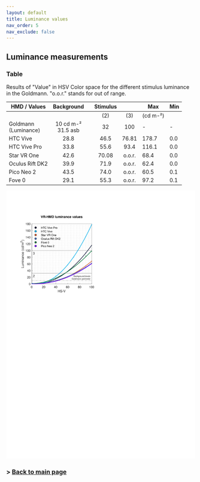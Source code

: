 ```yaml
---
layout: default
title: Luminance values
nav_order: 5
nav_exclude: false
---
```


## Luminance measurements

### Table
Results of "Value" in HSV Color space for the different stimulus luminance in the Goldmann. "o.o.r." stands for out of range.

<!-- <style type="text/css">
.tg  {border-collapse:collapse;border-color:#ccc;border-spacing:0;}
.tg td{background-color:#fff;border-color:#ccc;border-style:solid;border-width:1px;color:#333;
  font-family:Arial, sans-serif;font-size:14px;overflow:hidden;padding:10px 5px;word-break:normal;}
.tg th{background-color:#f0f0f0;border-color:#ccc;border-style:solid;border-width:1px;color:#333;
  font-family:Arial, sans-serif;font-size:14px;font-weight:normal;overflow:hidden;padding:10px 5px;word-break:normal;}
.tg .tg-baqh{text-align:center;vertical-align:top}
.tg .tg-c3ow{border-color:inherit;text-align:center;vertical-align:top}
.tg .tg-0lax{text-align:left;vertical-align:top}
.tg .tg-0pky{border-color:inherit;text-align:left;vertical-align:top}
.tg .tg-5frq{font-style:italic;text-align:center;vertical-align:top}
</style>
<table class="tg">
<thead>
  <tr>
    <th class="tg-0lax" rowspan="2">HMD / Values</th>
    <th class="tg-baqh" colspan="2" rowspan="2">Background</th>
    <th class="tg-baqh" colspan="2">Stimulus</th>
    <th class="tg-0lax">Max</th>
    <th class="tg-0pky">Min</th>
  </tr>
  <tr>
    <th class="tg-5frq">(2)</th>
    <th class="tg-5frq">(3)</th>
    <th class="tg-5frq" colspan="2">(cd m-²)</th>
  </tr>
</thead>
<tbody>
  <tr>
    <td class="tg-0lax">Goldmann<br>(Luminance)</td>
    <td class="tg-baqh" colspan="2">10 cd m-²<br>31.5 asb</td>
    <td class="tg-baqh">32</td>
    <td class="tg-baqh">100</td>
    <td class="tg-baqh">-</td>
    <td class="tg-baqh">-</td>
  </tr>
  <tr>
    <td class="tg-0pky">HTC Vive</td>
    <td class="tg-c3ow" colspan="2">28.8</td>
    <td class="tg-baqh">46.5</td>
    <td class="tg-baqh">76.81</td>
    <td class="tg-baqh">178.7</td>
    <td class="tg-c3ow">0.0</td>
  </tr>
  <tr>
    <td class="tg-0pky">HTC Vive Pro</td>
    <td class="tg-c3ow" colspan="2">33.8</td>
    <td class="tg-baqh">55.6</td>
    <td class="tg-baqh">93.4</td>
    <td class="tg-baqh">116.1</td>
    <td class="tg-c3ow">0.0</td>
  </tr>
  <tr>
    <td class="tg-0pky">Star VR One</td>
    <td class="tg-c3ow" colspan="2">42.6</td>
    <td class="tg-baqh">70.08</td>
    <td class="tg-baqh">o.o.r.</td>
    <td class="tg-baqh">68.4</td>
    <td class="tg-c3ow">0.0</td>
  </tr>
  <tr>
    <td class="tg-0pky">Oculus Rift DK2</td>
    <td class="tg-c3ow" colspan="2">39.9</td>
    <td class="tg-baqh">71.9</td>
    <td class="tg-baqh">o.o.r.</td>
    <td class="tg-baqh">62.4</td>
    <td class="tg-c3ow">0.0</td>
  </tr>
  <tr>
    <td class="tg-0pky">Pico Neo 2</td>
    <td class="tg-c3ow" colspan="2">43.5</td>
    <td class="tg-baqh">74.0</td>
    <td class="tg-baqh">o.o.r.</td>
    <td class="tg-baqh">60.5</td>
    <td class="tg-c3ow">0.1</td>
  </tr>
  <tr>
    <td class="tg-0pky">Fove 0</td>
    <td class="tg-c3ow" colspan="2">29.1</td>
    <td class="tg-baqh">55.3</td>
    <td class="tg-baqh">o.o.r.</td>
    <td class="tg-baqh">97.2</td>
    <td class="tg-c3ow">0.1</td>
  </tr>
</tbody>
</table> -->

| HMD / Values            |       Background      |   | Stimulus |        | Max      | Min |
|-------------------------|:---------------------:|---|:--------:|:------:|----------|-----|
|                         |                       |   |    (2)   |   (3)  | (cd m-²) |     |
| Goldmann<br>(Luminance) | 10 cd m-²<br>31.5 asb |   |    32    |   100  |     -    |  -  |
| HTC Vive                |          28.8         |   |   46.5   |  76.81 |   178.7  | 0.0 |
| HTC Vive Pro            |          33.8         |   |   55.6   |  93.4  |   116.1  | 0.0 |
| Star VR One             |          42.6         |   |   70.08  | o.o.r. |   68.4   | 0.0 |
| Oculus Rift DK2         |          39.9         |   |   71.9   | o.o.r. |   62.4   | 0.0 |
| Pico Neo 2              |          43.5         |   |   74.0   | o.o.r. |   60.5   | 0.1 |
| Fove 0                  |          29.1         |   |   55.3   | o.o.r. |   97.2   | 0.1 |

![Luminance values Figure](https://github.com/ZeissVisionScienceLab/HMD-FOV//blob/main/figures/luminancefig.svg?raw=true)

### > [Back to main page](https://zeissvisionsciencelab.github.io/HMD-FOV/)